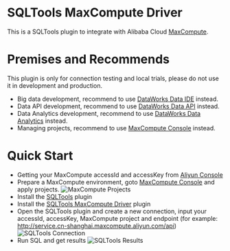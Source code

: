 # SQLTools MaxCompute Driver

This is a SQLTools plugin to integrate with Alibaba Cloud [MaxCompute](https://maxcompute.console.aliyun.com/).

# Premises and Recommends

This plugin is only for connection testing and local trials, please do not use it in development and production.
- Big data development, recommend to use [DataWorks Data IDE](https://ide-cn-shanghai.data.aliyun.com/) instead.
- Data API development, recommend to use [DataWorks Data API](https://ds-cn-shanghai.data.aliyun.com/) instead.
- Data Analytics development, recommend to use [DataWorks Data Analytics](https://da-cn-shanghai.data.aliyun.com/) instead.
- Managing projects, recommend to use [MaxCompute Console](https://maxcompute.console.aliyun.com/) instead.

# Quick Start

- Getting your MaxCompute accessId and accessKey from [Aliyun Console](https://ram.console.aliyun.com/manage/ak)
- Prepare a MaxCompute environment, goto [MaxCompute Console](https://maxcompute.console.aliyun.com/) and apply projects.
![MaxCompute Projects](https://img.alicdn.com/imgextra/i4/O1CN019dBglK1KfWdhBxMIU_!!6000000001191-0-tps-2878-1506.jpg)
- Install the [SQLTools](https://marketplace.visualstudio.com/items?itemName=mtxr.sqltools) plugin
- Install the [SQLTools MaxCompute Driver](https://marketplace.visualstudio.com/items?itemName=dataworks.sqltools-driver-maxcompute) plugin
- Open the SQLTools plugin and create a new connection, input your accessId, accessKey, MaxCompute project and endpoint (for example: http://service.cn-shanghai.maxcompute.aliyun.com/api)
![SQLTools Connection](https://img.alicdn.com/imgextra/i4/O1CN01XYtcHI1r3OzP34QjG_!!6000000005575-0-tps-2878-1668.jpg)
- Run SQL and get results
![SQLTools Results](https://img.alicdn.com/imgextra/i1/O1CN01VedGCa1Mw8ER5v7Bg_!!6000000001498-0-tps-2878-1666.jpg)

